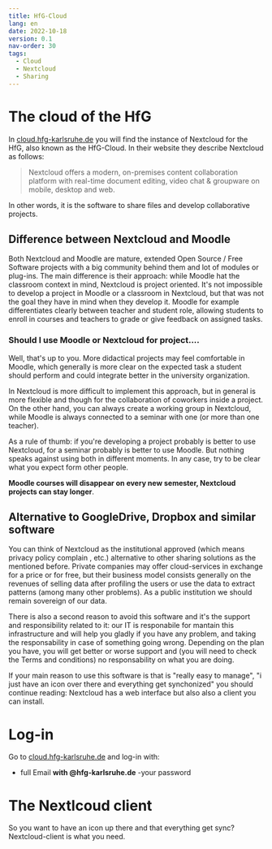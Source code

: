 ```yaml
---
title: HfG-Cloud
lang: en
date: 2022-10-18
version: 0.1
nav-order: 30
tags:
  - Cloud
  - Nextcloud
  - Sharing
---
```

# The cloud of the HfG

In [cloud.hfg-karlsruhe.de](cloud.hfg-karlsruhe.de) you will find the instance of Nextcloud for the HfG, also known as the HfG-Cloud. In their website they describe Nextcloud as follows:
> Nextcloud offers a modern, on-premises content collaboration platform with real-time document editing, video chat & groupware on mobile, desktop and web.

In other words, it is the software to share files and develop collaborative projects.

## Difference between Nextcloud and Moodle
Both Nextcloud and Moodle are mature, extended Open Source / Free Software projects with a big community behind them and lot of modules or plug-ins. The main difference is their approach: while Moodle hat the classroom context in mind, Nextcloud is project oriented. It's not impossible to develop a project in Moodle or a classroom in Nextcloud, but that was not the goal they have in mind when they develop it. Moodle for example differentiates clearly between teacher and student role, allowing students to enroll in courses and teachers to grade or give feedback on assigned tasks.

### Should I use Moodle or Nextcloud for project....
Well, that's up to you. More didactical projects may feel comfortable in Moodle, which generally is more clear on the expected task a student should perform and could integrate better in the university organization.

In Nextcloud is more difficult to implement this approach, but in general is more flexible and though for the collaboration of coworkers inside a project. On the other hand, you can always create a working group in Nextcloud, while Moodle is always connected to a seminar with one (or more than one teacher).

As a rule of thumb: if you're developing a project probably is better to use Nextcloud, for a seminar probably is better to use Moodle. But nothing speaks against using both in different moments. In any case, try to be clear what you expect form other people.

**Moodle courses will disappear on every new semester, Nextcloud projects can stay longer**.

## Alternative to GoogleDrive, Dropbox and similar software

You can think of Nextcloud as the institutional approved (which means privacy policy complain , etc.) alternative to other sharing solutions as the mentioned before. Private companies may offer cloud-services in exchange for a price or for free, but their business model consists generally on the revenues of selling data after profiling the users or use the data to extract patterns (among many other problems). As a public institution we should remain sovereign of our data.

There is also a second reason to avoid this software and it's the support and responsibility related to it: our IT is responabile for mantain this infrastructure and will help you gladly if you have any problem, and taking the responsability in case of something going wrong. Depending on the plan you have, you will get better or worse support and (you will need to check the Terms and conditions) no responsability on what you are doing.

If your main reason to use this software is that is "really easy to manage", "i just have an icon over there and everything get synchonized" you should continue reading: Nextcloud has a web interface but also also a client you can install.

# Log-in
Go to [cloud.hfg-karlsruhe.de](cloud.hfg-karlsruhe.de) and log-in with:
- full Email **with @hfg-karlsruhe.de**
-your password


# The Nextlcoud client

So you want to have an icon up there and that everything get sync? Nextcloud-client is what you need.
